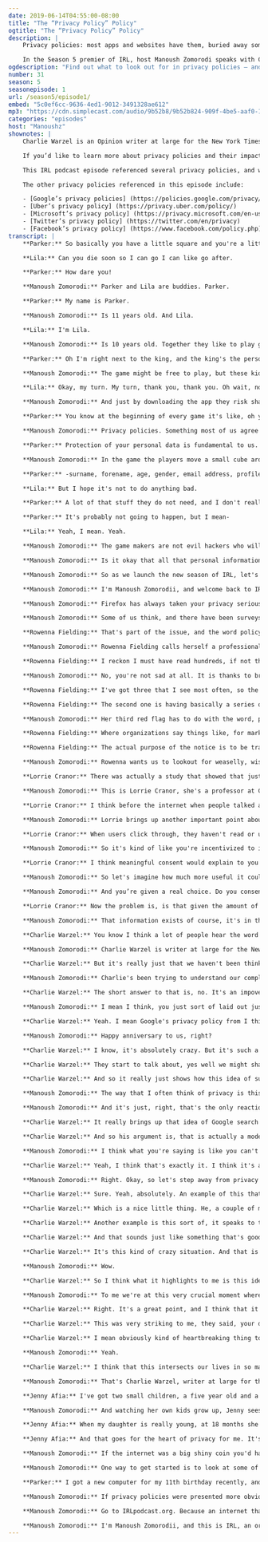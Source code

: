 ```yaml
---
date: 2019-06-14T04:55:00-08:00
title: "The “Privacy Policy” Policy"
ogtitle: "The “Privacy Policy” Policy"
description: |
    Privacy policies: most apps and websites have them, buried away somewhere. These legal documents explain how companies collect, use, and share your personal data. But let's be honest, few of us actually read these things, right? And that passive acceptance says a lot about our complicated relationship with online privacy.

    In the Season 5 premier of IRL, host Manoush Zomorodi speaks with Charlie Warzel, writer-at-large with the New York Times, about our complicated relationship with data and privacy — and the role privacy policies play in keeping things, well, confusing. You'll also hear from Parker and Lila, two young girls who realize how gaming and personal data intersect. Rowenna Fielding, a data protection expert, walks us through the most efficient ways to understand a privacy policy. Professor Lorrie Cranor explains how these policies have warped our understanding of consent. And privacy lawyer Jenny Afia explains why 	“privacy” is a base element of being human.
ogdescription: "Find out what to look out for in privacy policies — and examine what privacy means to you — in Firefox's IRL podcast."
number: 31
season: 5
seasonepisode: 1
url: /season5/episode1/
embed: "5c0ef6cc-9636-4ed1-9012-3491328ae612"
mp3: "https://cdn.simplecast.com/audio/9b52b8/9b52b824-909f-4be5-aaf0-10f9e93c7818/5c0ef6cc-9636-4ed1-9012-3491328ae612/IRL_S5E01_Privacy_Policy_Policies_FINAL_tc.mp3"
categories: "episodes"
host: "Manoushz"
shownotes: |
    Charlie Warzel is an Opinion writer at large for the New York Times. You can get more insights from him about privacy online when you sign up for the Times’ [Privacy Project Newsletter] (https://www.nytimes.com/newsletters/privacy-project).

    If you’d like to learn more about privacy policies and their impact on our youth, check out Jenny Afia’s [article on tech’s exploitative relationship with our children] (https://www.schillingspartners.com/news-and-opinion/time-to-tackle-techs-exploitative-relationship-with-our-children).

    This IRL podcast episode referenced several privacy policies, and we encourage you to read them. To start, here’s [Firefox’s privacy policy] (https://www.mozilla.org/privacy/). You’ll see that Firefox’s business model is not dependent on packaging your personal info. And, we hope you’ll find that our policy is easy-to-read, fully transparent, and specific.

    The other privacy policies referenced in this episode include:

    - [Google’s privacy policies] (https://policies.google.com/privacy/archive?hl=en)
    - [Uber’s privacy policy] (https://privacy.uber.com/policy/)
    - [Microsoft’s privacy policy] (https://privacy.microsoft.com/en-us/privacystatement)
    - [Twitter’s privacy policy] (https://twitter.com/en/privacy)
    - [Facebook’s privacy policy] (https://www.facebook.com/policy.php)
transcript: |
    **Parker:** So basically you have a little square and you're a little cube, and you try and take up other people's space.

    **Lila:** Can you die soon so I can go I can like go after.

    **Parker:** How dare you!

    **Manoush Zomorodi:** Parker and Lila are buddies. Parker.

    **Parker:** My name is Parker.

    **Manoush Zomorodi:** Is 11 years old. And Lila.

    **Lila:** I'm Lila.

    **Manoush Zomorodi:** Is 10 years old. Together they like to play games on their tablets.

    **Parker:** Oh I'm right next to the king, and the king's the person who has the most space.

    **Manoush Zomorodi:** The game might be free to play, but these kids are paying for it by watching ads.

    **Lila:** Okay, my turn. My turn, thank you, thank you. Oh wait, no. I don't ...

    **Manoush Zomorodi:** And just by downloading the app they risk sharing a lot of data about who they are.

    **Parker:** You know at the beginning of every game it's like, oh yeah I agree with the terms of privacy policy.

    **Manoush Zomorodi:** Privacy policies. Something most of us agree to without even reading. Parker and Lila haven't read the policy for this game, so we asked them to.

    **Parker:** Protection of your personal data is fundamental to us. With your private consent we are likely to collect and process the following data and-

    **Manoush Zomorodi:** In the game the players move a small cube around and try to grab valuable virtual territory before the other players do. And while they do that, the app is grabbing valuable personal data. Data that some people might consider private.

    **Parker:** -surname, forename, age, gender, email address, profile photos, hobbies, friend list. IDFA publicity identifiers? Identifiers for iOS devices and GAID for Android devices. So that's kind of creepy.

    **Lila:** But I hope it's not to do anything bad.

    **Parker:** A lot of that stuff they do not need, and I don't really get why. I feel like maybe it's like some evil corp. Like it probably isn't, but some evil corporation, really they just download a free game and it's just like, this is like the best game in all the universe and it's free. And it's just like, hey just click yes on our privacy policy and then you can play. And people are just like, yeah. And then they're just like evil hackers and they take over the world.

    **Parker:** It's probably not going to happen, but I mean-

    **Lila:** Yeah, I mean. Yeah.

    **Manoush Zomorodi:** The game makers are not evil hackers who will take over the world, at least I don't think they are, but they did a product. They offer it for free, and now they do what they can to make money from it. And so that means pushing ads and that means pulling user data. And using that data to target us with more ads, or even just packaging up the information and selling it to other companies.

    **Manoush Zomorodi:** Is it okay that all that personal information is being collected? Or, is it a massive invasion of your privacy? How you feel about these questions speaks to how we define privacy in the internet age. Do we care about it? Or, don't we? Because by definition privacy is an intimate thing, right? For some people, online, it means total anonymity. For others, they simply want more say in how their data is collected, or used. And for others still, it doesn't mean much at all. And that's what makes it so hard to agree on when we say the phrase, online privacy. What do we even mean?

    **Manoush Zomorodi:** So as we launch the new season of IRL, let's take a look at this word, privacy. And learn how we can make sense of what it means to us online and offline. And we're going to start where it shows up the most, that annoying place, the privacy policy.

    **Manoush Zomorodi:** I'm Manoush Zomorodii, and welcome back to IRL, an original podcast from Firefox.

    **Manoush Zomorodi:** Firefox has always taken your privacy seriously. Their lightening fast browser for instance doesn't collect user data and automatically blocks ad trackers. All that and a privacy policy that's easy to read and puts you first. Find out more at firefox.com.

    **Manoush Zomorodi:** Some of us think, and there have been surveys that show this, that when a site has a privacy policy it means that the company behind the site is protecting the user's privacy. Well, that is actually rarely the case. The privacy policy is a legal document, it spells out how a company collects, stores, uses, and shares your data.

    **Rowenna Fielding:** That's part of the issue, and the word policy as well is a real pain in the backside because people think of policies as documents which have to be boring and have to be written in corporate jargon, legalese. And have to be there to protect the organization if it gets caught doing something wrong.

    **Manoush Zomorodi:** Rowenna Fielding calls herself a professional data protection nerd. She helps British companies craft their privacy policies. I should say a lot of companies are trying to make their policies more readable and user friendly, Google, Uber, Microsoft, Twitter, Facebook. But these are really long chunky blocks of texts, I mean who is going to read all these? Rowenna Fielding, that's who.

    **Rowenna Fielding:** I reckon I must have read hundreds, if not thousands in my life so far. This is how I spend my free time, I'm really sad.

    **Manoush Zomorodi:** No, you're not sad at all. It is thanks to brave heroes like Rowena that there is hope that privacy policies can be easy to understand and written more honestly. She can also help us navigate these policies and teach us how to spot red flags. There are many, but here are a handful to consider.

    **Rowenna Fielding:** I've got three that I see most often, so the first is saying, we may do such and such with your information. And that basically leaves the reader to play a guessing game. Are you doing this, or are you not? If you're only sometimes doing it, what are the circumstances under which you would or would not do it?

    **Rowenna Fielding:** The second one is having basically a series of lists. So here is a list of data that we process, and then here is a list of purposes we process it for. And then here is a list of lawful bases we might rely on. And again, as a reader if I'm looking at that I kind of have to guess which ones apply to me and my data, and which ones don't.

    **Manoush Zomorodi:** Her third red flag has to do with the word, purpose.

    **Rowenna Fielding:** Where organizations say things like, for marketing purposes, or for HR purposes. Or even for legal purposes. Or my absolute favorite, for record keeping purposes. I mean none of those are purposes, they're activities. They don't really tell me what's being done with my information, and why and how.

    **Rowenna Fielding:** The actual purpose of the notice is to be transparent, to inform the individual is completely lost.

    **Manoush Zomorodi:** Rowenna wants us to lookout for weaselly, wishy washy language in a privacy policy. She sees this as signs that the company behind it isn't being transparent about its data collection and use. In which case, you may want to reconsider your relationship with that company. But it's not really that simple is it. I mean I use lots of apps and services every day, I depend on them. I have not read their privacy policies, and I'm not going to stop using them.

    **Lorrie Cranor:** There was actually a study that showed that just seeing a link to a privacy policy made people feel good, and they never looked at it.

    **Manoush Zomorodi:** This is Lorrie Cranor, she's a professor at Carnegie Mellon and directs the CyLab Security and Privacy Institute.

    **Lorrie Cranor:** I think before the internet when people talked about having control over their own privacy, they were talking about really physical manifestations. You could close a door or put down the window shades, choose not to fill out a paper form, or lower your voice.

    **Manoush Zomorodi:** Lorrie brings up another important point about why when we're online we tend to leave the window shades rolled up. Let me give you an example. Okay so you install a new app on your phone and then you open it. And there's this popup and it asks you to agree to the app's terms and conditions and the app's privacy policy. You know what I'm talking about. We all do it.

    **Lorrie Cranor:** When users click through, they haven't read or understand what they're consenting to. So no, it's not really a meaningful or informed consent.

    **Manoush Zomorodi:** So it's kind of like you're incentivized to ignore the information, right? The company wants you to click yes, and you want to use this new app as quickly as possible so, in a heartbeat, the deal between the two of you is done. You're rewarded for giving in without learning what you might be giving up.

    **Lorrie Cranor:** I think meaningful consent would explain to you what is being collected, why it's being collected, what it's going to be used for.

    **Manoush Zomorodi:** So let's imagine how much more useful it could be. You open the app and the first thing it does is tell you in simple efficient language things like, when you use this app, we will know where you are. Or, we package your data and sell it to other companies. Or, when you leave this website we will track where you go next and follow you across the web.

    **Manoush Zomorodi:** And you’re given a real choice. Do you consent, or do you say no?

    **Lorrie Cranor:** Now the problem is, is that given the amount of data collection that's happening these days, you would spend an awful lot of time looking at this information and having to make lots of decisions. And so I think we need a balance between providing all of the information, and making it really easy for people to provide or withhold consent without having to spend all their time doing it.

    **Manoush Zomorodi:** That information exists of course, it's in the privacy policy you just agreed to without reading. But I think Lorrie's right, it is harder to control our privacy because the internet subsists on data. We are drowning in it. It feels like it's everywhere and yet, it's intangible. It's so much easier to just try and move on with your day.

    **Charlie Warzel:** You know I think a lot of people hear the word privacy and their eyes glaze over.

    **Manoush Zomorodi:** Charlie Warzel is writer at large for the New York Times.

    **Charlie Warzel:** But it's really just that we haven't been thinking about it the right way, I'm convinced. And we haven't really been conditioned to think of it as an everyday topic.

    **Manoush Zomorodi:** Charlie's been trying to understand our complicated relationship with privacy, data, and online and offline life. He's part of the Times series called The Privacy Project. But you got to wonder if privacy, that word, even covers it all. Is privacy a good word for this stuff?

    **Charlie Warzel:** The short answer to that is, no. It's an impoverished word. I think it's very similar to the term climate change, right? It's basically something that is so big and all encompassing that you can never really experience all of it at once. That trying to describe it, you're always going to fall short of really conveying the actual understanding.

    **Manoush Zomorodi:** I mean I think, you just sort of laid out just how complicated this issue of privacy is. And that it is at the intersection of so so so many various different topics. So I want to, let's start with the companies themselves. Google's first privacy policy came out I mean two decades ago, 20 years ago. And when we look at what that original policy sort of covered, how do you feel like it compares to today's policies, what they are, and maybe what they should be?

    **Charlie Warzel:** Yeah. I mean Google's privacy policy from I think it was May 1999, so we're really actually at like the 20 year anniversary of that.

    **Manoush Zomorodi:** Happy anniversary to us, right?

    **Charlie Warzel:** I know, it's absolutely crazy. But it's such a quaint artifact of a different time on the internet. It's very much like, we might have some information on you, but don't worry we hold your privacy in the highest regard. And really all you're doing is entering in some search terms so it's not a big deal. And to watch the evolution of that is really to watch the evolution of the modern commercial internet, right? Like the policy starts to get a little longer, and a little more lawyered, and a little less friendly and jovial. And a little more concerned with the ways in which they are not liable for certain parts of your information.

    **Charlie Warzel:** They start to talk about, yes well we might share certain bits of your information with third parties in order to improve an experience. Then it's, we might share certain bits of this information with third parties, sort of as a way to sell ads and help promote our free services. At one point it goes from we might be taking some of this location data, to, we use all your location data.

    **Charlie Warzel:** And so it really just shows how this idea of surveillance has become omnipresent as the result of these wonderful black mirror devices that we keep in our pockets all day. So you sort of see the evolution of the modern internet, how it's not only become so dependent on an advertising machine, but how that advertising machine is really based off of the most granular real time information about you.

    **Manoush Zomorodi:** The way that I often think of privacy is this concept of invasiveness. I'll give you an example. One of my listeners said that she was concerned that she had a drinking problem. And so she was Googling to figure out what, did she have a drinking problem? Should she maybe visit an AA, or Alcoholics Anonymous? And the next time that she went on Facebook she started getting targeted with ads from local liquor stores.

    **Manoush Zomorodi:** And it's just, right, that's the only reaction there can be is like, ugh. That's when I think data, personal information and geo-targeting go horribly wrong.

    **Charlie Warzel:** It really brings up that idea of Google search term. We actually had Google CEO, Sundar Pichai, write an op ed for the privacy project in which he sort of defends Google's business model and the way that they do things. And one of his examples was that for the last 20 years Google has actually allowed people to ask questions of the service that they would never do in real life. You know you might not walk up to your doctor 30 years ago and say, I have a drinking problem, I'm worried, I want to find some help.

    **Charlie Warzel:** And so his argument is, that is actually a mode of privacy. And I actually think that is a good point, but it's not like a fully formed point in that it doesn't take into context the rest of the ecosystem, right? Like it doesn't take into account the entire advertising ecosystem that's built up around it. The entire platform, social networking industry that revolves on our data, and the way that stuff is passed. And yes it's passed anonymously, but like that example proves, it can be easily connected to you. And it can feel really invasive.

    **Manoush Zomorodi:** I think what you're saying is like you can't find religion on privacy on your own, dear tech companies. We've seen Europe pass new laws, California next year will have a new privacy law. But are we at this point where there's a realization that it's beyond Google. It's beyond Facebook. It's beyond each company. It's a system now that needs oversight.

    **Charlie Warzel:** Yeah, I think that's exactly it. I think it's a system. And I think that anyone who believes that ... Well first of all you can't put the toothpaste back in the tube on this stuff, right? Everyone has sort of woken up now to this idea that there are consequences to this. That the internet is real life, so to speak. And you can't put those two decades since the first Google privacy policy, you can't put that back. That information has been passed around, it's been sliced and diced and targeted and re-targeted. And put into a database which has probably gotten hacked and has spilled out into the internet in many different ways.

    **Manoush Zomorodi:** Right. Okay, so let's step away from privacy policies now and open this conversation up a bit wider. I want to hear more about how privacy and data can clash. What are your favorite examples of how data has invaded someone's privacy in a strange or surprising way?

    **Charlie Warzel:** Sure. Yeah, absolutely. An example of this that really caught my eye was a guy who is a computer programmer from Philadelphia, he installed a nest thermostat in his home, and he tied it to this program called If This Then That, which basically is like an internet of things program that links different things. So his was, anytime my nest notices that goes into away mode, which means the person is no longer in the house, turn off all the lights in my house. All the smart lights.

    **Charlie Warzel:** Which is a nice little thing. He, a couple of months ago moved out of his home, and he reset the thermostat, so he thought. The If This Then That program, though, which he didn't really touch, because he thought it was no longer going to work, was still working. And it was pinging him every time that people had left the house. So he actually could see when the people who bought his house, or his apartment from him, were gone every time. And it was this real, like he didn't want it, but it was this real invasion of privacy.

    **Charlie Warzel:** Another example is this sort of, it speaks to the push and pull of privacy and privacy legislation that I think is actually really interesting. A privacy advocate I spoke with was telling me about a 2014 law that Louisiana passed over student data privacy. Which I believe, and I'm just kind of talking off the cuff here, but I believe it mentioned that if you had a student's name you couldn't have more than one piece of identifiable data linked to them without the parent's permission.

    **Charlie Warzel:** And that sounds just like something that's good, right? Like you don't want any of that publicly available, you want to protect these students. But the law was so stringent and so broad that it actually resulted in they couldn't publish student yearbooks because it had a photo and a name. And they couldn't announce kids names at football games when they scored a touchdown because that was a piece of  identifying information with their name, they couldn't put the batting average of the shortstop on the high school team in the program, or something like that.

    **Charlie Warzel:** It's this kind of crazy situation. And that is sort of funny and quaint, but the flip side of that is, they also for certain students, couldn't release their GPAs and transcripts to scholarships.

    **Manoush Zomorodi:** Wow.

    **Charlie Warzel:** So I think what it highlights to me is this idea that our information is everywhere. And it is incredibly important, it is part of our identities, it has such consequence in our life. And putting any kind of constraint on that is going to have all these ripple effects and unintended consequences.

    **Manoush Zomorodi:** To me we're at this very crucial moment where that things could go either way. Like the public could either decide, okay we're not going to stand for this, or they just say, well like you said can't put the toothpaste back into the tube, so here we go. And this is just the world we live in. And oh, did you order dinner yet by the way? You know what I mean?

    **Charlie Warzel:** Right. It's a great point, and I think that it's something I'm trying to really keep abreast of, right? I mean the most staggering thing, I was on a trip in Cambodia earlier this year and was speaking to people there about Facebook. Just sort of in passing, not for any reporting reasons. And talking to them. And they mentioned the Cambridge Analytica scandal, which I thought was really interesting. And they said, your data ...

    **Charlie Warzel:** This was very striking to me, they said, your data is very valuable. You should be very mad that it was taken. But I would be pleased if someone stole my data because then it would mean that it was valuable. I don't have any money, I don't have any clout in the world, I don't have any influence. I live in this country that has less influence. My data is worth nothing. And it was this really striking sort of -

    **Charlie Warzel:** I mean obviously kind of heartbreaking thing to hear, but I think it speaks to the difference in attitudes, right?

    **Manoush Zomorodi:** Yeah.

    **Charlie Warzel:** I think that this intersects our lives in so many ways. If you are a person of color, of a certain demographic in a certain area of the country, you may not know that you care about privacy, but you certainly care about the ability to have police sort of constantly tracking you throughout a city. Or tracking your license plate wherever you go to make it that much easier to have a traffic stop. If you are an undocumented individual, you absolutely care about the ability for ICE to partner with companies that have large license plate databases that then partner with camera companies, that then partner with law enforcement, right? You care greatly about that.

    **Manoush Zomorodi:** That's Charlie Warzel, writer at large for the New York Times. And like Charlie says, maybe privacy is an impoverished word to explain what we are wrestling with online. Maybe as he also says, it's like climate change, it's just too big to wrap our heads around. Maybe we need to keep it simple, bring it back to basics. So here's one last thought to consider, it's from Jenny Afia, she's a privacy lawyer in England, and a member of the Children's Commissioners Digital Taskforce.

    **Jenny Afia:** I've got two small children, a five year old and a three and a half year old.

    **Manoush Zomorodi:** And watching her own kids grow up, Jenny sees how privacy is fundamentally part of personhood.

    **Jenny Afia:** When my daughter is really young, at 18 months she found some chocolate biscuits in a friend's handbag and went off down the corridor to eat them furtively by herself. And so there was some sort of innate desire for privacy. I think many parents don't take seriously enough children's right to privacy. So for example, they will just overshare photos of them. And I don't know how these kids will necessarily feel when they are 18 and there's photos of them in the bath still available on the internet.

    **Jenny Afia:** And that goes for the heart of privacy for me. It's not necessarily that you're doing anything wrong at all, or that you have anything to hide, but we all should have a sphere of our life where we're not on stage or being scrutinized. And we're just able to develop and grow relationships and make mistakes and do stupid but not illegal things. And if we get rid of our privacy it's going to have a massive impact on our ability to develop as humans.

    **Manoush Zomorodi:** If the internet was a big shiny coin you'd have privacy on one side and data on the other. Right now, our data is worth a lot of coin to a lot of companies. But privacy, it's priceless. It's a necessary part of a healthy functioning society. And more of us need to have these conversations about what privacy is, what it means to us. Together we decide what we're okay with giving up. And what, we're just not okay with.

    **Manoush Zomorodi:** One way to get started is to look at some of those privacy policies that we've all been so good at ignoring. I mean Parker's doing it, she's one of the kids we heard from earlier.

    **Parker:** I got a new computer for my 11th birthday recently, and I read the whole privacy policy. And it was really long, so I feel better about it now, but ...

    **Manoush Zomorodi:** If privacy policies were presented more obviously and transparently, it would help consumers make more informed choices. And maybe even hold companies accountable for their behavior. Likewise, if companies realized their customers actually read these things, it could compel them to review how they do business. Head to the show notes for this episode and find links to the policies we talked about. And if you want to see what a good privacy policy can look like, check out Firefox's while you're there.

    **Manoush Zomorodi:** Go to IRLpodcast.org. Because an internet that respects privacy is an internet that is more human. And that is the theme that's going to carry us through this season of the podcast. We are asking big questions about the impact the internet is having on privacy, on democracy, on climate change, and of course on our everyday lives. How can we ensure the internet puts people first? Let's explore that together.

    **Manoush Zomorodi:** I'm Manoush Zomorodii, and this is IRL, an original podcast from Firefox. And I'll talk to you again in a couple of weeks. Thanks so much for listening.
---
```


